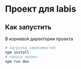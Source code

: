 # Проект для labis

## Как запустить

В корневой директории проекта

```bash
# загрузка зависимостей
npm install
# запуск проект
npm run dev
```

